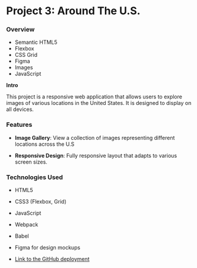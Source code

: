 # Project 3: Around The U.S.

### Overview

- Semantic HTML5
- Flexbox
- CSS Grid
- Figma
- Images
- JavaScript

**Intro**

This project is a responsive web application that allows users to explore images of various locations in the United States. It is designed to display on all devices.

### Features

- **Image Gallery**: View a collection of images representing different locations across the U.S

- **Responsive Design**: Fully responsive layout that adapts to various screen sizes.

### Technologies Used

- HTML5
- CSS3 (Flexbox, Grid)
- JavaScript
- Webpack
- Babel
- Figma for design mockups

- [Link to the GitHub deployment](https://peyton-vannoy.github.io/se_project_aroundtheus/)
